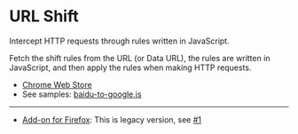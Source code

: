 # URL Shift

Intercept HTTP requests through rules written in JavaScript.

Fetch the shift rules from the URL (or Data URL), the rules are written in JavaScript, and then apply the rules when making HTTP requests.

- [Chrome Web Store](https://chrome.google.com/webstore/detail/url-shift/emnickicdheaollabfjmpgclddljkbke)
- See samples: [baidu-to-google.js](./shift/baidu-to-google.js)

---

- [Add-on for Firefox](https://addons.mozilla.org/en-US/firefox/addon/url-shift/): This is legacy version, see [#1](https://github.com/alchemy-works/url-shift/issues/1)
